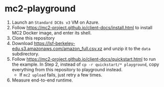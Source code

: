 # mc2-playground

1. Launch an `Standard DC8s v3` VM on Azure.
2. Follow https://mc2-project.github.io/client-docs/install.html to install MC2 Docker image, and enter its shell.
3. Clone this repository
4. Download https://lsf-berkeley-edu.s3.amazonaws.com/amazon_full.csv.xz and unzip it to the `data` subdirectory.
5. Follow https://mc2-project.github.io/client-docs/quickstart.html to run the example. In Step 2, instead of `cp -r quickstart/* playground`, copy everything from this repository to playground instead.
    - If `mc2 upload` fails, just retry a few times.
6. Measure end-to-end runtime.
